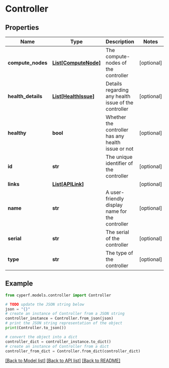 # Controller


## Properties

Name | Type | Description | Notes
------------ | ------------- | ------------- | -------------
**compute_nodes** | [**List[ComputeNode]**](ComputeNode.md) | The compute-nodes of the controller | [optional] 
**health_details** | [**List[HealthIssue]**](HealthIssue.md) | Details regarding any health issue of the controller | [optional] 
**healthy** | **bool** | Whether the controller has any health issue or not | [optional] 
**id** | **str** | The unique identifier of the controller | [optional] 
**links** | [**List[APILink]**](APILink.md) |  | [optional] 
**name** | **str** | A user-friendly display name for the controller | [optional] 
**serial** | **str** | The serial of the controller | [optional] 
**type** | **str** | The type of the controller | [optional] 

## Example

```python
from cyperf.models.controller import Controller

# TODO update the JSON string below
json = "{}"
# create an instance of Controller from a JSON string
controller_instance = Controller.from_json(json)
# print the JSON string representation of the object
print(Controller.to_json())

# convert the object into a dict
controller_dict = controller_instance.to_dict()
# create an instance of Controller from a dict
controller_from_dict = Controller.from_dict(controller_dict)
```
[[Back to Model list]](../README.md#documentation-for-models) [[Back to API list]](../README.md#documentation-for-api-endpoints) [[Back to README]](../README.md)


